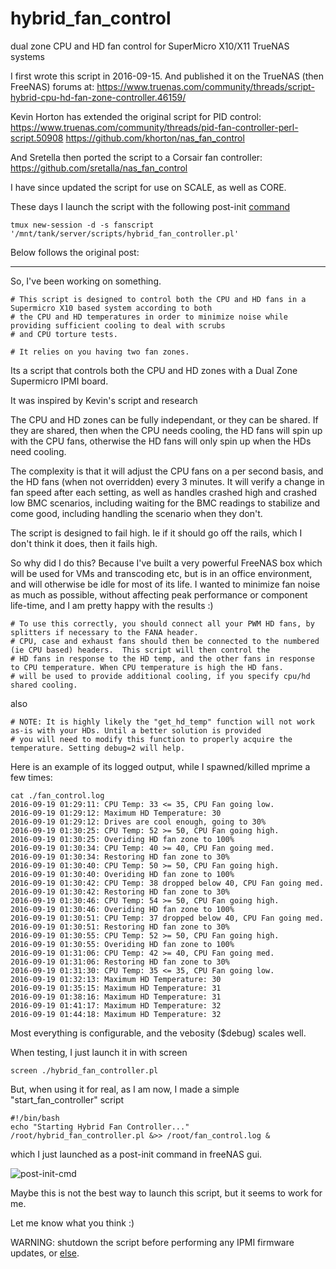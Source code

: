 # hybrid_fan_control
dual zone CPU and HD fan control for SuperMicro X10/X11 TrueNAS systems

I first wrote this script in 2016-09-15. And published it on the TrueNAS (then FreeNAS) forums at:
https://www.truenas.com/community/threads/script-hybrid-cpu-hd-fan-zone-controller.46159/

Kevin Horton has extended the original script for PID control:
https://www.truenas.com/community/threads/pid-fan-controller-perl-script.50908
https://github.com/khorton/nas_fan_control

And Sretella then ported the script to a Corsair fan controller:
https://github.com/sretalla/nas_fan_control

I have since updated the script for use on SCALE, as well as CORE.

These days I launch the script with the following post-init [command](https://www.truenas.com/community/threads/script-hybrid-cpu-hd-fan-zone-controller.46159/post-649030)

`tmux new-session -d -s fanscript '/mnt/tank/server/scripts/hybrid_fan_controller.pl'`

Below follows the original post:

---

So, I've been working on something.

```
# This script is designed to control both the CPU and HD fans in a Supermicro X10 based system according to both
# the CPU and HD temperatures in order to minimize noise while providing sufficient cooling to deal with scrubs
# and CPU torture tests.

# It relies on you having two fan zones.
```

Its a script that controls both the CPU and HD zones with a Dual Zone Supermicro IPMI board.

It was inspired by Kevin's script and research

The CPU and HD zones can be fully independant, or they can be shared. If they are shared, then when the CPU needs cooling, the HD fans will spin up with the CPU fans, otherwise the HD fans will only spin up when the HDs need cooling.

The complexity is that it will adjust the CPU fans on a per second basis, and the HD fans (when not overridden) every 3 minutes. It will verify a change in fan speed after each setting, as well as handles crashed high and crashed low BMC scenarios, including waiting for the BMC readings to stabilize and come good, including handling the scenario when they don't.

The script is designed to fail high. Ie if it should go off the rails, which I don't think it does, then it fails high.

So why did I do this? Because I've built a very powerful FreeNAS box which will be used for VMs and transcoding etc, but is in an office environment, and will otherwise be idle for most of its life. I wanted to minimize fan noise as much as possible, without affecting peak performance or component life-time, and I am pretty happy with the results :)

```
# To use this correctly, you should connect all your PWM HD fans, by splitters if necessary to the FANA header.
# CPU, case and exhaust fans should then be connected to the numbered (ie CPU based) headers.  This script will then control the
# HD fans in response to the HD temp, and the other fans in response to CPU temperature. When CPU temperature is high the HD fans.
# will be used to provide additional cooling, if you specify cpu/hd shared cooling.
```

also

```
# NOTE: It is highly likely the "get_hd_temp" function will not work as-is with your HDs. Until a better solution is provided
# you will need to modify this function to properly acquire the temperature. Setting debug=2 will help.
```

Here is an example of its logged output, while I spawned/killed mprime a few times:
```
cat ./fan_control.log
2016-09-19 01:29:11: CPU Temp: 33 <= 35, CPU Fan going low.
2016-09-19 01:29:12: Maximum HD Temperature: 30
2016-09-19 01:29:12: Drives are cool enough, going to 30%
2016-09-19 01:30:25: CPU Temp: 52 >= 50, CPU Fan going high.
2016-09-19 01:30:25: Overiding HD fan zone to 100%
2016-09-19 01:30:34: CPU Temp: 40 >= 40, CPU Fan going med.
2016-09-19 01:30:34: Restoring HD fan zone to 30%
2016-09-19 01:30:40: CPU Temp: 50 >= 50, CPU Fan going high.
2016-09-19 01:30:40: Overiding HD fan zone to 100%
2016-09-19 01:30:42: CPU Temp: 38 dropped below 40, CPU Fan going med.
2016-09-19 01:30:42: Restoring HD fan zone to 30%
2016-09-19 01:30:46: CPU Temp: 54 >= 50, CPU Fan going high.
2016-09-19 01:30:46: Overiding HD fan zone to 100%
2016-09-19 01:30:51: CPU Temp: 37 dropped below 40, CPU Fan going med.
2016-09-19 01:30:51: Restoring HD fan zone to 30%
2016-09-19 01:30:55: CPU Temp: 52 >= 50, CPU Fan going high.
2016-09-19 01:30:55: Overiding HD fan zone to 100%
2016-09-19 01:31:06: CPU Temp: 42 >= 40, CPU Fan going med.
2016-09-19 01:31:06: Restoring HD fan zone to 30%
2016-09-19 01:31:30: CPU Temp: 35 <= 35, CPU Fan going low.
2016-09-19 01:32:13: Maximum HD Temperature: 30
2016-09-19 01:35:15: Maximum HD Temperature: 31
2016-09-19 01:38:16: Maximum HD Temperature: 31
2016-09-19 01:41:17: Maximum HD Temperature: 32
2016-09-19 01:44:18: Maximum HD Temperature: 32
```

Most everything is configurable, and the vebosity ($debug) scales well.

When testing, I just launch it in with screen

`screen ./hybrid_fan_controller.pl`

But, when using it for real, as I am now, I made a simple "start_fan_controller" script

```
#!/bin/bash
echo "Starting Hybrid Fan Controller..."
/root/hybrid_fan_controller.pl &>> /root/fan_control.log &
```

which I just launched as a post-init command in freeNAS gui.

![post-init-cmd](./imgs/post-init-cmd.png)

Maybe this is not the best way to launch this script, but it seems to work for me.

Let me know what you think :)

WARNING: shutdown the script before performing any IPMI firmware updates, or [else](https://www.truenas.com/community/threads/script-hybrid-cpu-hd-fan-zone-controller.46159/post-452449).
